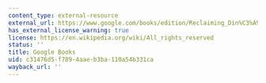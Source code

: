 ```yaml
---
content_type: external-resource
external_url: https://www.google.com/books/edition/Reclaiming_Din%C3%A9_History/H5MzCgAAQBAJ?hl=en&gbpv=1
has_external_license_warning: true
license: https://en.wikipedia.org/wiki/All_rights_reserved
status: ''
title: Google Books
uid: c31476d5-f789-4aae-b3ba-110a54b331ca
wayback_url: ''
---
```

